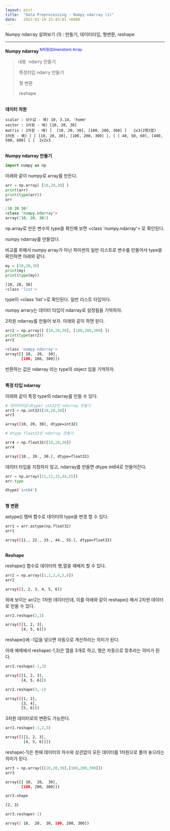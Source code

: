 ```yaml
---
layout: post
title:  "Data Preprocessing - Numpy ndarray (1)"
date:   2022-02-19 15:43:01 +0900
---
```

Numpy ndarray 살펴보기 (1) : 만들기, 데이터타입, 형변환, reshape


---
<b>Numpy ndarray</b><span style="color:blue"><sup> N차원(Dimenstion) Array</sup></span>

>내용
>​    ndarry 만들기
>
>​    특정타입 ndarry 만들기
>
>​    형 변환
>
>​    reshape

<br>
<b>데이터 차원</b>

    scalar : 상수값 - 예) 10, 3.14, 'home'
    vector : 1차원 - 예) [10, 20, 30]
    matrix : 2차원 - 예) [  [10, 20, 30], [100, 200, 300] ]   2x3(2행3열)
    3차원 - 예) [ [ [10, 20, 30], [100, 200, 300] ], [ [ 40, 50, 60], [400, 500, 600] ] ]  2x2x3

<br>
<b>Numpy ndarray 만들기</b>

```python
import numpy as np
```

아래와 같이 numpy로 array를 만든다.

```python
arr = np.array( [10,20,30] )
print(arr)
print(type(arr))
arr
```

```markdown
[10 20 30]
<class 'numpy.ndarray'>
array([10, 20, 30])
```

np.array로 만든 변수의 type을 확인해 보면 <class 'numpy.ndarray'> 로 확인된다.

numpy ndarray를 만들었다.



비교를 위해서 numpy array가 아닌 파이썬의 일반 리스트로 변수를 만들어서 type을 확인하면 아래와 같다.

```python
my = [10,20,30]
print(my)
print(type(my))
```

```bash
[10, 20, 30]
<class 'list'>
```

type이 <class 'list'>로 확인된다. 일반 리스트 타입이다.

numpy arrary는 데이터 타입이 ndarray로 설정됨을 기억하자.



2차원 ndarray를 만들어 보자. 아래와 같이 하면 된다.

```python
arr2 = np.array([ [10,20,30], [100,200,300] ])
print(type(arr2))
arr2
```

```bash
<class 'numpy.ndarray'>
array([[ 10,  20,  30],
       [100, 200, 300]])
```

반환하는 값은 ndarray 라는 type의 object 임을 기억하자.


<br>
<b>특정 타입 ndarray</b>

아래와 같이 특정 type의 ndarray를 만들 수 있다.

```python
# 데이터타입(dtype) int32인 ndarray 만들기
arr3 = np.int32([10,20,30])
arr3
```

```bash
array([10, 20, 30], dtype=int32)
```



```python
# dtype float32인 ndarray 만들기

arr4 = np.float32([10,20,30])
arr4
```

```bash
array([10., 20., 30.], dtype=float32)
```



데이터 타입을 지정하지 않고, ndarray를 만들면 dtype int64로 만들어진다.

```python
arr = np.array([11,22,33,44,55])
arr.type
```

```bash
dtype('int64')
```


<br>
<b>형 변환</b>

astype() 멤버 함수로 데이터의 type을 변경 할 수 있다.

```python
arr1 = arr.astype(np.float32)
arr1
```

```bash
array([11., 22., 33., 44., 55.], dtype=float32)
```


<br>
<b>Reshape</b>

reshape() 함수로 데이터의 행,열을 재배치 할 수 있다.

```python
arr2 = np.array([1,2,3,4,5,6])
arr2
```

```bash
array([1, 2, 3, 4, 5, 6])
```



위에 보이는 arr2는 1차원 데이터인데, 이를 아래와 같이 reshape() 해서 2차원 데이터로 만들 수 있다.

```python
arr2.reshape(2,3)
```

```bash
array([[1, 2, 3],
       [4, 5, 6]])
```



reshape()에 -1값을 넣으면 자동으로 계산하라는 의미가 된다.

아래 예제에서 reshape(-1,3)은 열을 3개로 하고, 행은 자동으로 맞추라는 의미가 된다.

```python
arr2.reshape(-1,3)
```

```bash
array([[1, 2, 3],
       [4, 5, 6]])
```

```python
arr2.reshape(3,-1)
```

```bash
array([[1, 2],
       [3, 4],
       [5, 6]])
```



3차원 데이터로의 변환도 가능한다.

```python
arr2.reshape(-1,2,3)
```

```bash
array([[[1, 2, 3],
        [4, 5, 6]]])
```



reshape(-1)은 현재 데이터의 차수와 상관없이 모든 데이터를 1차원으로 풀어 놓으라는 의미가 된다.

```python
arr3 = np.array([[10,20,30],[100,200,300]])
arr3
```

```bash
array([[ 10,  20,  30],
       [100, 200, 300]])
```

```python
arr3.shape
```

```bash
(2, 3)
```

```python
arr3.reshape(-1)
```

```bash
array([ 10,  20,  30, 100, 200, 300])
```

